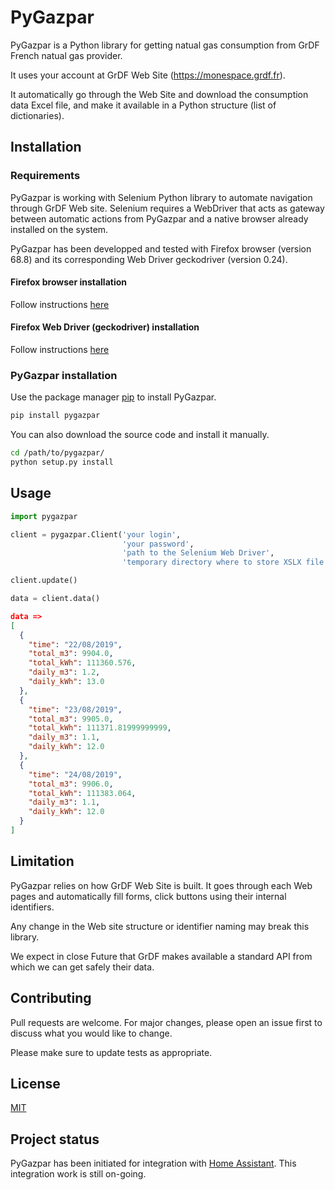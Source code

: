 # PyGazpar
PyGazpar is a Python library for getting natual gas consumption from GrDF French natual gas provider.

It uses your account at GrDF Web Site (https://monespace.grdf.fr).

It automatically go through the Web Site and download the consumption data Excel file, and make it available in a Python structure (list of dictionaries).

## Installation

### Requirements
PyGazpar is working with Selenium Python library to automate navigation through GrDF Web site. Selenium requires a WebDriver that acts as gateway between automatic actions from PyGazpar and a native browser already installed on the system.

PyGazpar has been developped and tested with Firefox browser (version 68.8) and its corresponding Web Driver geckodriver (version 0.24).

#### Firefox browser installation
Follow instructions [here](https://www.mozilla.org/fr/firefox/new)

#### Firefox Web Driver (geckodriver) installation
Follow instructions [here](https://github.com/mozilla/geckodriver/releases)

### PyGazpar installation
Use the package manager [pip](https://pip.pypa.io/en/stable/) to install PyGazpar.

```bash
pip install pygazpar
```

You can also download the source code and install it manually.

```bash
cd /path/to/pygazpar/
python setup.py install
```

## Usage

```python
import pygazpar

client = pygazpar.Client('your login',
                         'your password',
                         'path to the Selenium Web Driver',
                         'temporary directory where to store XSLX file (ex: /tmp)')

client.update()

data = client.data()
```
```json
data =>
[
  {
    "time": "22/08/2019",
    "total_m3": 9904.0,
    "total_kWh": 111360.576,
    "daily_m3": 1.2,
    "daily_kWh": 13.0
  },
  {
    "time": "23/08/2019",
    "total_m3": 9905.0,
    "total_kWh": 111371.81999999999,
    "daily_m3": 1.1,
    "daily_kWh": 12.0
  },
  {
    "time": "24/08/2019",
    "total_m3": 9906.0,
    "total_kWh": 111383.064,
    "daily_m3": 1.1,
    "daily_kWh": 12.0
  }
]
```

## Limitation
PyGazpar relies on how GrDF Web Site is built. It goes through each Web pages and automatically fill forms, click buttons using their internal identifiers.

Any change in the Web site structure or identifier naming may break this library.

We expect in close Future that GrDF makes available a standard API from which we can get safely their data.

## Contributing
Pull requests are welcome. For major changes, please open an issue first to discuss what you would like to change.

Please make sure to update tests as appropriate.

## License
[MIT](https://choosealicense.com/licenses/mit/)

## Project status
PyGazpar has been initiated for integration with [Home Assistant](https://www.home-assistant.io/). This integration work is still on-going.
